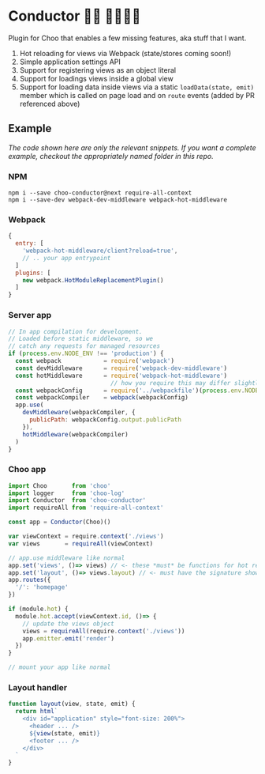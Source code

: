 # Conductor 👨‍✈️ 🚂🚃🚃🚃

Plugin for Choo that enables a few missing features, aka stuff that I want.

1. Hot reloading for views via Webpack (state/stores coming soon!)
2. Simple application settings API
3. Support for registering views as an object literal
4. Support for loadings views inside a global view
5. Support for loading data inside views via a static `loadData(state, emit)` member which is called on page load and on `route` events (added by PR referenced above)

## Example
*The code shown here are only the relevant snippets. If you want a complete example, checkout the appropriately named folder in this repo.*

### NPM
```
npm i --save choo-conductor@next require-all-context
npm i --save-dev webpack-dev-middleware webpack-hot-middleware
```

### Webpack
```js
{
  entry: [
    'webpack-hot-middleware/client?reload=true',
    // .. your app entrypoint
  ]
  plugins: [
    new webpack.HotModuleReplacementPlugin()
  ]
}
```

### Server app
```js
// In app compilation for development.
// Loaded before static middleware, so we
// catch any requests for managed resources
if (process.env.NODE_ENV !== 'production') {
  const webpack            = require('webpack')
  const devMiddleware      = require('webpack-dev-middleware')
  const hotMiddleware      = require('webpack-hot-middleware')
                             // how you require this may differ slightly
  const webpackConfig      = require('../webpackfile')(process.env.NODE_ENV)
  const webpackCompiler    = webpack(webpackConfig)
  app.use(
    devMiddleware(webpackCompiler, {
      publicPath: webpackConfig.output.publicPath
    }),
    hotMiddleware(webpackCompiler)
  )
}
```

### Choo app
```js
import Choo       from 'choo'
import logger     from 'choo-log'
import Conductor  from 'choo-conductor'
import requireAll from 'require-all-context'

const app = Conductor(Choo)()

var viewContext = require.context('./views')
var views       = requireAll(viewContext)

// app.use middleware like normal
app.set('views', ()=> views) // <- these *must* be functions for hot reloading to work
app.set('layout', ()=> views.layout) // <- must have the signature shown below
app.routes({
  '/': 'homepage'
})

if (module.hot) {
  module.hot.accept(viewContext.id, ()=> {
    // update the views object
    views = requireAll(require.context('./views'))
    app.emitter.emit('render')
  })
}

// mount your app like normal
```

### Layout handler
```js
function layout(view, state, emit) {
  return html`
    <div id="application" style="font-size: 200%">
      <header ... />
      ${view(state, emit)}
      <footer ... />
    </div>
  `
}
```
